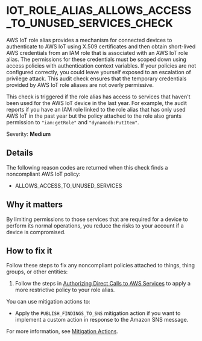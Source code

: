 # IOT\_ROLE\_ALIAS\_ALLOWS\_ACCESS\_TO\_UNUSED\_SERVICES\_CHECK<a name="audit-chk-role-alias-unused-svcs"></a>

AWS IoT role alias provides a mechanism for connected devices to authenticate to AWS IoT using X\.509 certificates and then obtain short\-lived AWS credentials from an IAM role that is associated with an AWS IoT role alias\. The permissions for these credentials must be scoped down using access policies with authentication context variables\. If your policies are not configured correctly, you could leave yourself exposed to an escalation of privilege attack\. This audit check ensures that the temporary credentials provided by AWS IoT role aliases are not overly permissive\. 

This check is triggered if the role alias has access to services that haven't been used for the AWS IoT device in the last year\. For example, the audit reports if you have an IAM role linked to the role alias that has only used AWS IoT in the past year but the policy attached to the role also grants permission to `"iam:getRole"` and `"dynamodb:PutItem"`\.

Severity: **Medium**

## Details<a name="audit-chk-role-alias-unused-svcs-details"></a>

The following reason codes are returned when this check finds a noncompliant AWS IoT policy:
+ ALLOWS\_ACCESS\_TO\_UNUSED\_SERVICES

## Why it matters<a name="audit-chk-role-alias-unused-svcs-why-it-matters"></a>

By limiting permissions to those services that are required for a device to perform its normal operations, you reduce the risks to your account if a device is compromised\.

## How to fix it<a name="audit-chk-role-alias-unused-svcs-how-to-fix"></a>

Follow these steps to fix any noncompliant policies attached to things, thing groups, or other entities:

1. Follow the steps in [Authorizing Direct Calls to AWS Services](authorizing-direct-aws.md) to apply a more restrictive policy to your role alias\.

You can use mitigation actions to:
+ Apply the `PUBLISH_FINDINGS_TO_SNS` mitigation action if you want to implement a custom action in response to the Amazon SNS message\. 

For more information, see [Mitigation Actions](device-defender-mitigation-actions.md)\. 